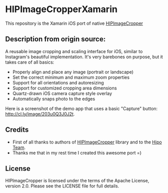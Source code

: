 # HIPImageCropperXamarin

This repository is the Xamarin iOS port of native [HIPImageCropper](https://github.com/Hipo/HIPImageCropper)

Description from origin source:
--------

A reusable image cropping and scaling interface for iOS, similar to Instagram's beautiful implementation. It's very barebones on purpose, but it takes care of all basics:

* Properly align and place any image (portrait or landscape)
* Set the correct minimum and maximum zoom properties
* Support for all orientations and autoresizing
* Support for customized cropping area dimensions
* Quartz-drawn iOS camera capture style overlay
* Automatically snaps photo to the edges
 

Here is a screenshot of the demo app that uses a basic "Capture" button: http://cl.ly/image/203u0Q3J0J2t.

Credits
-------

* First of all thanks to authors of [HIPImageCropper](https://github.com/Hipo/HIPImageCropper) library and to the [Hipo Team](http://hipo.biz).
* Thanks me that in my rest time I created this awesome port =)

License
--------
HIPImageCropper is licensed under the terms of the Apache License, 
version 2.0. Please see the LICENSE file for full details.
